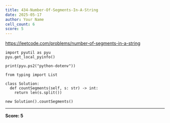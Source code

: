 ```yaml
---
title: 434-Number-Of-Segments-In-A-String
date: 2025-05-17
author: Your Name
cell_count: 6
score: 5
---
```


https://leetcode.com/problems/number-of-segments-in-a-string


```
import pyutil as pyu
pyu.get_local_pyinfo()
```


```
print(pyu.ps2("python-dotenv"))
```


```
from typing import List
```


```
class Solution:
  def countSegments(self, s: str) -> int:
    return len(s.split())
```


```
new Solution().countSegments()
```


---
**Score: 5**